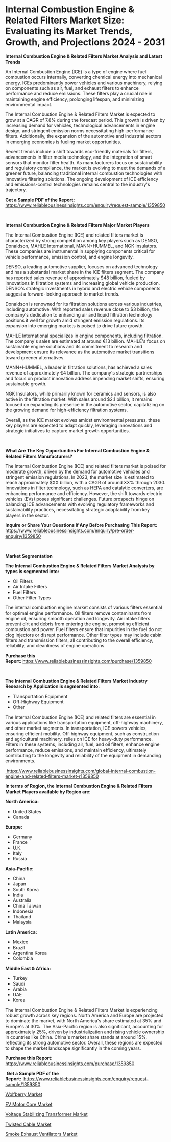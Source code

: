 <p><h1>Internal Combustion Engine & Related Filters Market Size: Evaluating its Market Trends, Growth, and Projections 2024 - 2031</h1></p><p><strong>Internal Combustion Engine & Related Filters Market Analysis and Latest Trends</strong></p>
<p><p>An Internal Combustion Engine (ICE) is a type of engine where fuel combustion occurs internally, converting chemical energy into mechanical energy. ICEs predominantly power vehicles and various machinery, relying on components such as air, fuel, and exhaust filters to enhance performance and reduce emissions. These filters play a crucial role in maintaining engine efficiency, prolonging lifespan, and minimizing environmental impact.</p><p>The Internal Combustion Engine & Related Filters Market is expected to grow at a CAGR of 7.8% during the forecast period. This growth is driven by increasing demand for vehicles, technological advancements in engine design, and stringent emission norms necessitating high-performance filters. Additionally, the expansion of the automotive and industrial sectors in emerging economies is fueling market opportunities. </p><p>Recent trends include a shift towards eco-friendly materials for filters, advancements in filter media technology, and the integration of smart sensors that monitor filter health. As manufacturers focus on sustainability and regulatory compliance, the market is evolving to meet the demands of a greener future, balancing traditional internal combustion technologies with innovative filtering solutions. The ongoing development of ICE efficiency and emissions-control technologies remains central to the industry's trajectory.</p></p>
<p><strong>Get a Sample PDF of the Report:&nbsp;</strong> <a href="https://www.reliablebusinessinsights.com/enquiry/request-sample/1359850?utm_campaign=116&utm_medium=2&utm_source=Github&utm_content=ia&utm_term=05122024&utm_id=internal-combustion-engine-related-filters">https://www.reliablebusinessinsights.com/enquiry/request-sample/1359850</a></p>
<p>&nbsp;</p>
<p><strong>Internal Combustion Engine & Related Filters Major Market Players</strong></p>
<p><p>The Internal Combustion Engine (ICE) and related filters market is characterized by strong competition among key players such as DENSO, Donaldson, MAHLE International, MANN+HUMMEL, and NGK Insulators. These companies are instrumental in supplying components critical for vehicle performance, emission control, and engine longevity.</p><p>DENSO, a leading automotive supplier, focuses on advanced technology and has a substantial market share in the ICE filters segment. The company has reported sales revenue of approximately $48 billion, fueled by innovations in filtration systems and increasing global vehicle production. DENSO's strategic investments in hybrid and electric vehicle components suggest a forward-looking approach to market trends.</p><p>Donaldson is renowned for its filtration solutions across various industries, including automotive. With reported sales revenue close to $3 billion, the company's dedication to enhancing air and liquid filtration technology positions it well for growth amid stringent emission regulations. Its expansion into emerging markets is poised to drive future growth.</p><p>MAHLE International specializes in engine components, including filtration. The company's sales are estimated at around €13 billion. MAHLE's focus on sustainable engine solutions and its commitment to research and development ensure its relevance as the automotive market transitions toward greener alternatives.</p><p>MANN+HUMMEL, a leader in filtration solutions, has achieved a sales revenue of approximately €4 billion. The company's strategic partnerships and focus on product innovation address impending market shifts, ensuring sustainable growth.</p><p>NGK Insulators, while primarily known for ceramics and sensors, is also active in the filtration market. With sales around $2.1 billion, it remains focused on expanding its presence in the automotive sector, capitalizing on the growing demand for high-efficiency filtration systems.</p><p>Overall, as the ICE market evolves amidst environmental pressures, these key players are expected to adapt quickly, leveraging innovations and strategic initiatives to capture market growth opportunities.</p></p>
<p>&nbsp;</p>
<p><strong>What Are The Key Opportunities For Internal Combustion Engine & Related Filters Manufacturers?</strong></p>
<p><p>The Internal Combustion Engine (ICE) and related filters market is poised for moderate growth, driven by the demand for automotive vehicles and stringent emission regulations. In 2023, the market size is estimated to reach approximately $XX billion, with a CAGR of around XX% through 2030. Innovations in filter technology, such as HEPA and catalytic converters, are enhancing performance and efficiency. However, the shift towards electric vehicles (EVs) poses significant challenges. Future prospects hinge on balancing ICE advancements with evolving regulatory frameworks and sustainability practices, necessitating strategic adaptability from key players in the sector.</p></p>
<p><strong>Inquire or Share Your Questions If Any Before Purchasing This Report:</strong> <a href="https://www.reliablebusinessinsights.com/enquiry/pre-order-enquiry/1359850?utm_campaign=116&utm_medium=2&utm_source=Github&utm_content=ia&utm_term=05122024&utm_id=internal-combustion-engine-related-filters">https://www.reliablebusinessinsights.com/enquiry/pre-order-enquiry/1359850</a></p>
<p>&nbsp;</p>
<p><strong>Market Segmentation</strong></p>
<p><strong>The Internal Combustion Engine & Related Filters Market Analysis by types is segmented into:</strong></p>
<p><ul><li>Oil Filters</li><li>Air Intake Filters</li><li>Fuel Filters</li><li>Other Filter Types</li></ul></p>
<p><p>The internal combustion engine market consists of various filters essential for optimal engine performance. Oil filters remove contaminants from engine oil, ensuring smooth operation and longevity. Air intake filters prevent dirt and debris from entering the engine, promoting efficient combustion and power. Fuel filters ensure that impurities in the fuel do not clog injectors or disrupt performance. Other filter types may include cabin filters and transmission filters, all contributing to the overall efficiency, reliability, and cleanliness of engine operations.</p></p>
<p><strong>Purchase this Report:&nbsp;</strong><a href="https://www.reliablebusinessinsights.com/purchase/1359850?utm_campaign=116&utm_medium=2&utm_source=Github&utm_content=ia&utm_term=05122024&utm_id=internal-combustion-engine-related-filters">https://www.reliablebusinessinsights.com/purchase/1359850</a></p>
<p>&nbsp;</p>
<p><strong>The Internal Combustion Engine & Related Filters Market Industry Research by Application is segmented into:</strong></p>
<p><ul><li>Transportation Equipment</li><li>Off-Highway Equipment</li><li>Other</li></ul></p>
<p><p>The Internal Combustion Engine (ICE) and related filters are essential in various applications like transportation equipment, off-highway machinery, and other market segments. In transportation, ICE powers vehicles, ensuring efficient mobility. Off-highway equipment, such as construction and agricultural machinery, relies on ICE for heavy-duty performance. Filters in these systems, including air, fuel, and oil filters, enhance engine performance, reduce emissions, and maintain efficiency, ultimately contributing to the longevity and reliability of the equipment in demanding environments.</p></p>
<p><a href="https://www.reliablebusinessinsights.com/global-internal-combustion-engine-and-related-filters-market-r1359850?utm_campaign=116&utm_medium=2&utm_source=Github&utm_content=ia&utm_term=05122024&utm_id=internal-combustion-engine-related-filters">&nbsp;https://www.reliablebusinessinsights.com/global-internal-combustion-engine-and-related-filters-market-r1359850</a></p>
<p><strong>In terms of Region, the Internal Combustion Engine & Related Filters Market Players available by Region are:</strong></p>
<p>
    <p> <strong> North America: </strong>
        <ul>
            <li>United States</li>
            <li>Canada</li>
        </ul>
        </p> 
    <p> <strong> Europe: </strong>
        <ul>
            <li>Germany</li>
            <li>France</li>
            <li>U.K.</li>
            <li>Italy</li>
            <li>Russia</li>
        </ul>
        </p> 
    <p> <strong> Asia-Pacific: </strong>
        <ul>
            <li>China</li>
            <li>Japan</li>
            <li>South Korea</li>
            <li>India</li>
            <li>Australia</li>
            <li>China Taiwan</li>
            <li>Indonesia</li>
            <li>Thailand</li>
            <li>Malaysia</li>
        </ul>
        </p> 
    <p> <strong> Latin America: </strong>
        <ul>
            <li>Mexico</li>
            <li>Brazil</li>
            <li>Argentina Korea</li>
            <li>Colombia</li>
        </ul>
        </p> 
    <p> <strong> Middle East & Africa: </strong>
        <ul>
            <li>Turkey</li>
            <li>Saudi</li>
            <li>Arabia</li>
            <li>UAE</li>
            <li>Korea</li>
        </ul>
    </p>
    </p>
<p><p>The Internal Combustion Engine & Related Filters Market is experiencing robust growth across key regions. North America and Europe are projected to dominate the market, with North America's share estimated at 35% and Europe's at 30%. The Asia-Pacific region is also significant, accounting for approximately 25%, driven by industrialization and rising vehicle ownership in countries like China. China's market share stands at around 15%, reflecting its strong automotive sector. Overall, these regions are expected to shape the market landscape significantly in the coming years.</p></p>
<p><strong>Purchase this Report: </strong><a href="https://www.reliablebusinessinsights.com/purchase/1359850?utm_campaign=116&utm_medium=2&utm_source=Github&utm_content=ia&utm_term=05122024&utm_id=internal-combustion-engine-related-filters">https://www.reliablebusinessinsights.com/purchase/1359850</a></p>
<p>&nbsp;<strong>Get a Sample PDF of the Report:&nbsp;&nbsp;</strong><a href="https://www.reliablebusinessinsights.com/enquiry/request-sample/1359850?utm_campaign=116&utm_medium=2&utm_source=Github&utm_content=ia&utm_term=05122024&utm_id=internal-combustion-engine-related-filters">https://www.reliablebusinessinsights.com/enquiry/request-sample/1359850</a></p>
<p><strong></strong></p>
<p><p><a href="https://www.linkedin.com/pulse/future-growth-wolfberry-market-144-cagr-2024-2031-focusing-s741f?utm_campaign=116&utm_medium=2&utm_source=Github&utm_content=ia&utm_term=05122024&utm_id=internal-combustion-engine-related-filters">Wolfberry Market</a></p><p><a href="https://issuu.com/reportprime-2/docs/ev-motor-core-market-size-2030.pptx?utm_campaign=116&utm_medium=2&utm_source=Github&utm_content=ia&utm_term=05122024&utm_id=internal-combustion-engine-related-filters">EV Motor Core Market</a></p><p><a href="https://issuu.com/reportprime-2/docs/voltage-stabilizing-transformer-market-size-2030.p?utm_campaign=116&utm_medium=2&utm_source=Github&utm_content=ia&utm_term=05122024&utm_id=internal-combustion-engine-related-filters">Voltage Stabilizing Transformer Market</a></p><p><a href="https://www.linkedin.com/pulse/revenue-forecast-growth-outlook-twisted-cable-market-143-5jyof?utm_campaign=116&utm_medium=2&utm_source=Github&utm_content=ia&utm_term=05122024&utm_id=internal-combustion-engine-related-filters">Twisted Cable Market</a></p><p><a href="https://github.com/gerdabatiskzv9/Market-Research-Report-List-1/blob/main/smoke-exhaust-ventilators-market.md?utm_campaign=116&utm_medium=2&utm_source=Github&utm_content=ia&utm_term=05122024&utm_id=internal-combustion-engine-related-filters">Smoke Exhaust Ventilators Market</a></p></p>